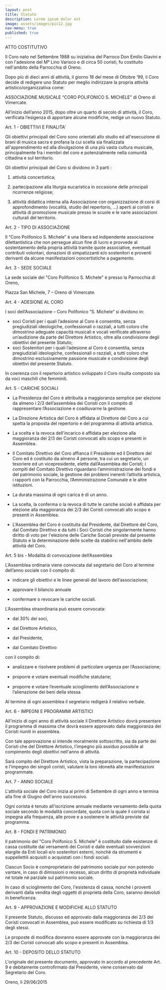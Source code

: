 ```yaml
---
layout: post
title: Statuto
description: Lorem ipsum dolor est
image: assets/images/pic12.jpg
nav-menu: true
published: true
---
```


ATTO COSTITUTIVO

Il Coro nato nel Settembre 1988 su iniziativa del Parroco Don Emilio Giavini e con l'adesione del M° Lino Varisco e di circa 50 coristi, fu costituito nell'ambito della Parrocchia di Oreno.

Dopo più di dieci anni di attività, il giorno 18 del mese di Ottobre ‘99, il Coro decide di redigere uno Statuto per meglio indirizzare la propria attività artistico/organizzativa come:

ASSOCIAZIONE MUSICALE “CORO POLIFONICO S. MICHELE” di Oreno di Vimercate.

All’inizio dell’anno 2015, dopo oltre un quarto di secolo di attività, il Coro, verificata l’esigenza di apportare alcune modifiche, redige un nuovo Statuto.

Art. 1 - OBIETTIVI E FINALITA'

Gli obiettivi principali del Coro sono orientati allo studio ed all'esecuzione di brani di musica sacra e profana la cui scelta sia finalizzata all'apprendimento ed alla divulgazione di una più vasta cultura musicale, principalmente fra i membri del coro e potenzialmente nella comunità cittadina e sul territorio.

Gli obiettivi principali del Coro si dividono in 3 parti :

1.	attività concertistica;

2.	partecipazione alla liturgia eucaristica in occasione delle principali ricorrenze religiose;

3.	attività didattica interna alla Associazione con organizzazione di corsi di approfondimento (vocalità, studio del repertorio, …) aperti ai coristi e attività di promozione musicale presso le scuole e le varie associazioni culturali del territorio.

Art. 2 - TIPO DI ASSOCIAZIONE

Il “Coro Polifonico S. Michele” è una libera ed indipendente associazione dilettantistica che non persegue alcun fine di lucro e provvede al sostentamento della propria attività tramite quote associative, eventuali contributi volontari, donazioni di simpatizzanti e/o sostenitori e proventi derivanti da alcune manifestazioni concertistiche a pagamento.

Art. 3 - SEDE SOCIALE

La sede sociale del "Coro Polifonico S. Michele" è presso la Parrocchia di Oreno,

Piazza San Michele, 7 – Oreno di Vimercate.

Art. 4 - ADESIONE AL CORO

I soci dell’Associazione – Coro Polifonico “S. Michele” si dividono in:

-	soci Coristi per i quali l’adesione al Coro è consentita, senza pregiudiziali ideologiche, confessionali o razziali, a tutti coloro che dimostrino adeguate capacità musicali e vocali verificate attraverso un’audizione da parte del Direttore Artistico, oltre alla condivisione degli obiettivi del presente Statuto;
-	soci Sostenitori per i quali l’adesione  al Coro  è consentita, senza pregiudiziali ideologiche, confessionali o razziali, a tutti coloro che dimostrino esclusivamente passione musicale e condivisione degli obiettivi del presente Statuto.

In coerenza con il repertorio artistico sviluppato il Coro risulta composto sia da voci maschili che femminili.

Art. 5 - CARICHE SOCIALI

-	La Presidenza del Coro è attribuita a maggioranza semplice per elezione da almeno i 2/3 dell’assemblea dei Coristi con il compito di rappresentare l’Associazione e coadiuvarne la gestione.

-	La Direzione Artistica del Coro è affidata al Direttore del Coro a cui spetta la proposta del repertorio e del programma di attività artistica.

-	La scelta e la revoca dell'incarico è affidata per elezione alla maggioranza dei 2/3 dei Coristi convocati allo scopo e presenti in Assemblea.

-	Il Comitato Direttivo del Coro affianca il Presidente ed il Direttore del Coro ed è costituito da almeno 4 persone, tra cui un segretario, un tesoriere ed un vicepresidente, elette dall’Assemblea dei Coristi; i compiti del Comitato Direttivo riguardano l’amministrazione dei fondi e del patrimonio sociale, la gestione dei problemi inerenti l’attività artistica, i rapporti con la Parrocchia, l’Amministrazione Comunale e le altre istituzioni.

-	La durata massima di ogni carica è di un anno.

-	La scelta, la conferma o la revoca di tutte le cariche sociali è affidata per elezione alla maggioranza dei 2/3 dei Coristi convocati allo scopo e presenti in Assemblea.


-	L'Assemblea del Coro è costituita dal Presidente, dal Direttore del Coro, dal Comitato Direttivo e da tutti i Soci Coristi che singolarmente hanno diritto di voto per l'elezione delle Cariche Sociali previste dal presente Statuto e la determinazione delle scelte da  stabilirsi nell'ambito delle attività del Coro.

Art. 5 bis - Modalità di convocazione dell’Assemblea

L’Assemblea ordinaria viene convocata dal segretario del Coro al termine dell’anno sociale con il compito di:

-	indicare gli obiettivi e le linee generali del lavoro dell’associazione;

-	approvare il bilancio annuale

-	confermare o revocare le cariche sociali.

 L’Assemblea straordinaria può essere convocata:

-	dal 30% dei soci,

-	dal Direttore Artistico,

-	dal Presidente,

-	dal Comitato Direttivo

con il compito di:

-	analizzare e risolvere problemi di particolare urgenza per l’Associazione;

-	proporre e votare eventuali modiﬁche statutarie;

-	proporre e votare l’eventuale scioglimento dell’Associazione e l’alienazione dei beni della stessa

Al termine di ogni assemblea il segretario redigerà il relativo verbale.

Art. 6 - IMPEGNI E PROGRAMMI ARTISTICI

All'inizio di ogni anno di attività sociale il Direttore Artistico dovrà presentare il programma  di massima che dovrà essere approvato dalla maggioranza dei Coristi riuniti in assemblea.

Con tale approvazione si intende moralmente sottoscritto, sia da parte dei Coristi che del Direttore Artistico, l'impegno più assiduo possibile al compimento degli obiettivi nell'anno di attività.

Sarà compito del Direttore Artistico, vista la preparazione, la partecipazione e l’impegno dei singoli coristi, valutare la loro idoneità alle manifestazioni programmate.

Art. 7 - ANNO SOCIALE

L'attività sociale del Coro inizia ai primi di Settembre di ogni anno e termina alla fine di Giugno dell'anno successivo.

Ogni corista è tenuto all’iscrizione annuale mediante versamento della quota sociale secondo le modalità concordate, quota con la quale il corista si impegna alla frequenza, alle prove e a sostenere le attività previste dal programma.

Art. 8 - FONDI E PATRIMONIO

Il patrimonio del "Coro Polifonico S. Michele" è costituito dalle esistenze di cassa costituite dai versamenti dei Coristi e dalle eventuali sovvenzioni elargite da Enti locali e/o sostenitori esterni, nonché da strumenti e suppellettili acquisiti o acquistati con i fondi sociali.

Ciascun Socio è comproprietario del patrimonio sociale pur non potendo vantare, in caso di  dimissioni o recesso, alcun diritto di proprietà individuale né totale né parziale sul patrimonio sociale.

In caso di scioglimento del Coro, l'esistenza di cassa, nonché i proventi derivanti dalla vendita degli oggetti di proprietà della Coro, saranno devoluti in beneficenza.

Art. 9 - APPROVAZIONE E MODIFICHE ALLO STATUTO

Il presente Statuto, discusso ed approvato dalla maggioranza dei 2/3 dei Coristi convocati in Assemblea, può essere modificato su richiesta di 1/3 degli stessi.

Le proposte di modifica dovranno essere approvate con la maggioranza dei 2/3 dei Coristi convocati allo scopo e presenti in Assemblea.

Art. 10 - DEPOSITO DELLO STATUTO

L'originale del presente documento, approvato in accordo al precedente Art. 9 e debitamente controfirmato dal Presidente, viene conservato dal Segretario del Coro.

Oreno, li 29/06/2015

